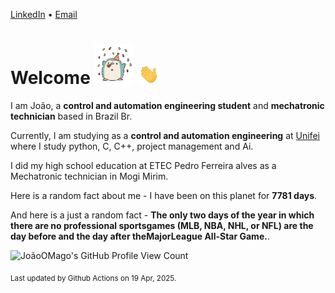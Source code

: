 [LinkedIn](https://www.linkedin.com/in/joão-pedro-gozzoli-b95641301/) &bull;
[Email](joaopedrogozzoli@gmail.com)

# Welcome <img src="happy.gif" height="64px" /> <img src="wave.gif" height="32px" />

I am João, a  **control and automation engineering student** and **mechatronic technician** based in Brazil Br.

Currently, I am studying as a **control and automation engineering** at [Unifei](https://unifei.edu.br) where I study python, C, C++, project management and Ai.

I did my high school education at ETEC Pedro Ferreira alves as a Mechatronic technician in Mogi Mirim.

Here is a random fact about me - I have been on this planet for **7781 days**.

And here is a just a random fact -  **The only two days of the year in which there are no professional sportsgames (MLB, NBA, NHL, or NFL) are the day before and the day after theMajorLeague All-Star Game.**.

![JoãoOMago's GitHub Profile View Count](https://komarev.com/ghpvc/?username=JoaoOMago)

<sub>Last updated by Github Actions on 19 Apr, 2025.</sub>

